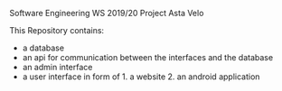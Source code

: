 Software Engineering WS 2019/20
Project Asta Velo

This Repository contains:
- a database
- an api for communication between the interfaces and the database
- an admin interface
- a user interface in form of 1. a website 2. an android application